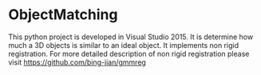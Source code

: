 # ObjectMatching
This python project is developed in Visual Studio 2015. It is determine how much a 3D objects is similar to an ideal object. It implements non rigid registration. For more detailed description of non rigid registration please visit https://github.com/bing-jian/gmmreg
